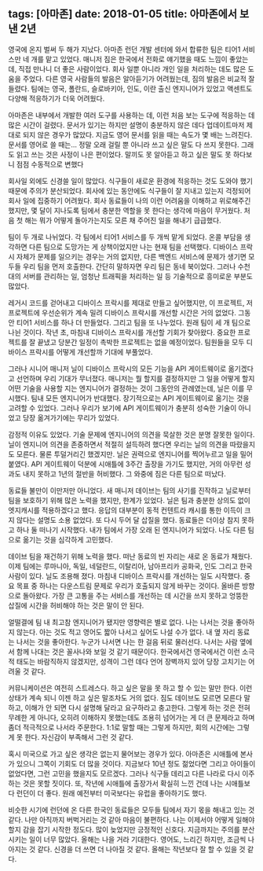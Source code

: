tags: [아마존]
date: 2018-01-05
title: 아마존에서 보낸 2년
---
영국에 온지 벌써 두 해가 지났다. 아마존 런던 개발 센터에 와서 합류한 팀은 티어1 서비스만 네 개를 맡고 있었다. 매니저 짐은 한국에서 전화로 얘기했을 때도 느낌이 좋았는데, 직접 만나니 더 좋은 사람이었다. 회사 일뿐 아니라 개인 일을 처리하는 데도 많은 도움을 주었다. 다른 영국 사람들의 발음은 알아듣기가 어려웠는데, 짐의 발음은 비교적 잘 들렸다. 팀에는 영국, 폴란드, 슬로바키아, 인도, 이란 출신 엔지니어가 있었고 액센트도 다양해 적응하기가 더욱 어려웠다.
<!--more-->

아마존은 내부에서 개발한 여러 도구를 사용하는 데, 이런 처음 보는 도구에 적응하는 데 많은 시간이 걸렸다. 문서가 있기는 하지만 설명이 충분하지 않은 데다 업데이트마저 제대로 되지 않은 경우가 많았다. 지금도 영어 문서를 읽을 때는 속도가 몇 배는 느려진다. 문서를 영어로 쓸 때는... 정말 오래 걸릴 뿐 아니라 쓰고 싶은 말도 다 쓰지 못한다. 그래도 읽고 쓰는 것은 사정이 나은 편이었다. 말끼도 못 알아듣고 하고 싶은 말도 못 하다보니 점점 수동적으로 변했다

회사일 외에도 신경쓸 일이 많았다. 식구들이 새로운 환경에 적응하는 것도 도와야 했기 때문에 주의가 분산되었다. 회사에 있는 동안에도 식구들이 잘 지내고 있는지 걱정되어 회사 일에 집중하기 어려웠다. 회사 동료들이 나의 이런 어려움을 이해하고 위로해주긴 했지만, 몇 달이 지나도록 팀에서 충분한 역할을 못 한다는 생각에 마음이 무거웠다. 처음 첫 해는 뭐가 어떻게 돌아가는지도 모른 채 주어진 일을 해내기 급급했다.

팀이 두 개로 나뉘었다. 각 팀에서 티어1 서비스를 두 개씩 맡게 되었다. 온콜 부담을 생각하면 다른 팀으로 도망가는 게 상책이었지만 나는 현재 팀을 선택했다. 디바이스 프락시 자체가 문제를 일으키는 경우는 거의 없지만, 다른 백엔드 서비스에 문제가 생기면 모두들 우리 팀을 먼저 호출한다. 간단히 말하자면 우리 팀은 동네 북이었다. 그러나 수천 대의 서버를 관리하는 일, 엄청난 트래픽을 처리하는 일 등 기술적으로 흥미로운 부분도 많았다.

레거시 코드를 걷어내고 디바이스 프락시를 제대로 만들고 싶어했지만, 이 프로젝트, 저 프로젝트에 우선순위가 계속 밀려 디바이스 프락시를 개선할 시간은 거의 없었다. 그동안 티어1 서비스를 하나 더 만들었다. 그리고 팀을 또 나누었다. 원래 팀이 세 개 팀으로 나뉜 것이다. 작년 초, 마침내 디바이스 프락시를 개선할 기회가 찾아왔다. 중요한 프로젝트를 잘 끝냈고 당분간 일정이 촉박한 프로젝트는 없을 예정이었다. 팀원들을 모두 디바이스 프락시를 어떻게 개선할까 기대에 부풀었다.

그러나 시니어 매니저 닐이 디바이스 프락시의 모든 기능을 API 게이트웨이로 옮기겠다고 선언하며 우리 기대가 무너졌다. 매니저는 뭘 할지를 결정하지만 그 일을 어떻게 할지 어떤 기술을 사용할 지는 엔지니어가 결정하는 것이 그동안의 관례였는데, 닐은 이를 무시했다. 팀내 모든 엔지니어가 반대했다. 장기적으로는 API 게이트웨이로 옮기는 것을 고려할 수 있었다. 그러나 우리가 보기에 API 게이트웨이가 충분히 성숙한 기술이 아니었고 당장 옮겨가기에는 무리가 있었다.

감정적 이유도 있었다. 기술 문제에 엔지니어의 의견을 묵살한 것은 분명 잘못한 일이다. 닐이 엔지니어 의견을 존중하면서 적절히 설득하려 했다면 우리는 닐의 의견을 따랐을지도 모른다. 물론 투덜거리긴 했겠지만. 닐은 권력으로 엔지니어를 찍어누르고 일을 밀어붙였다. API 게이트웨이 덕분에 시애틀에 3주간 출장을 가기도 했지만, 거의 아무런 성과도 내지 못하고 1년의 절반을 허비했다. 그 와중에 짐은 다른 팀으로 떠났다.

동료들 불만이 이만저만 아니었다. 새 매니저 데이브는 팀의 사기를 진작하고 닐로부터 팀을 보호하기 위해 많은 노력을 했지만, 한계가 있었다. 닐은 팀과 충분한 상의도 없이 엣지캐시를 적용하겠다고 했다. 응답의 대부분이 동적 컨텐트라 캐시를 통한 이득이 크지 않다는 설명도 소용 없었다. 또 다시 두어 달 삽질을 했다. 동료들은 더이상 참지 못하고 하나 둘 떠나기 시작했다. 내가 팀에서 가장 오래 된 엔지니어가 되었다. 나도 다른 팀으로 옮기는 것을 심각하게 고민했다.

데이브 팀을 재건하기 위해 노력을 했다. 떠난 동료의 빈 자리는 새로 온 동료가 채웠다. 이제 팀에는 루마니아, 독일, 네덜란드, 이탈리아, 남아프리카 공화국, 인도 그리고 한국사람이 있다. 닐도 조용해 졌다. 마침내 디바이스 프락시를 개선하는 일도 시작했다. 중요 목표 중 하나는 다운스트림 문제로 우리가 호출되지 않게 바꾸는 것이다. 올바른 방향으로 돌아왔다. 가장 큰 고통을 주는 서비스를 개선하는 데 시간을 쓰지 못하고 엉뚱한 삽질에 시간을 허비해야 하는 것은 말이 안 된다.

얼떨결에 팀 내 최고참 엔지니어가 됐지만 영향력은 별로 없다. 나는 나서는 것을 좋아하지 않는다. 아는 것도 적고 영어도 짧아 나서고 싶어도 나설 수가 없다. 내 옆 자리 동료는 나서는 것을 좋아한다. 누군가 나서면 나는 한 걸음 뒤로 물러선다. 나서는 사람 옆에서 함께 나대는 것은 꼴사나와 보일 것 같기 때문이다. 한국에서건 영국에서건 이런 소극적 태도는 바람직하지 않겠지만, 성격이 그런 데다 언어 장벽까지 있어 당장 고치기는 어려울 것 같다.

커뮤니케이션은 여전히 스트레스다. 하고 싶은 말을 못 하고 할 수 있는 말만 한다. 이런 상태가 계속 되니 이젠 하고 싶은 말조차도 거의 없다. 짐도 데이브도 모르면 모른다 말하고, 이해가 안 되면 다시 설명해 달라고 요구하라고 충고한다. 그렇게 하는 것은 전혀 무례한 게 아니다, 오히려 이해하지 못했는데도 조용히 넘어가는 게 더 큰 문제라고 하며 좀더 적극적으로 나서라 주문한다. 1:1로 말할 때는 그렇게 하지만, 회의 시간에는 그렇게 못 한다. 자신감이 부족해서 그런 것 같다.

혹시 미국으로 가고 싶은 생각은 없는지 물어보는 경우가 있다. 아마존은 시애틀에 본사가 있으니 그쪽이 기회도 더 많을 것이다. 지금보다 10년 정도 젊었다면 그리고 아이들이 없었다면, 그런 고민을 했을지도 모르겠다. 그러나 식구들 데리고 다른 나라로 다시 이주하는 것은 못할 짓이다. 또, 작년에 시애틀에 출장가서 확실히 느낀 건데 나는 시애틀보다 런던이 더 좋다. 원래 예전부터 미국보다는 유럽을 좋아하기도 했다.

비슷한 시기에 런던에 온 다른 한국인 동료들은 모두들 팀에서 자기 몫을 해내고 있는 것 같다. 나만 아직까지 버벅거리는 것 같아 마음이 불편하다. 나는 이제서야 어떻게 일해야 할지 감을 잡기 시작한 정도다. 많이 늦었지만 긍정적인 신호다. 지금까지는 주의를 분산시키는 일이 너무 많았다. 올해는 나을 거라 기대한다. 영어도, 느리긴 하지만, 조금씩 나아지는 것 같다. 신경을 더 쓰면 더 나아질 것 같다. 올해는 작년보다 잘 할 수 있을 것 같다.
